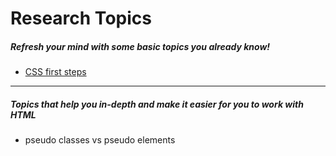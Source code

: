# Research Topics

##### Refresh your mind with some basic topics you already know!

- [CSS first steps](https://developer.mozilla.org/en-US/docs/Learn/CSS/First_steps/What_is_CSS)

--------------------------------------------------------------------------------

##### Topics that help you in-depth and make it easier for you to work with HTML

- pseudo classes vs pseudo elements

